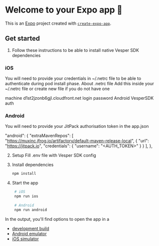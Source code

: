 # Welcome to your Expo app 👋

This is an [Expo](https://expo.dev) project created with [`create-expo-app`](https://www.npmjs.com/package/create-expo-app).



## Get started
1. Follow these instructions to be able to install native Vesper SDK dependencies
### iOS

You will need to provide your credentials in ~/.netrc file to be able to authenticate during pod install phase. About .netrc file Add this inside your ~/.netrc file or create new file if you do not have one

machine d1st2jzonb6gjl.cloudfront.net
login <login>
password <password>
Android VesperSDK auth

### Android
You will need to provide your JitPack authorisation token in the app.json

"android": {
  "extraMavenRepos": [
    "https://muxinc.jfrog.io/artifactory/default-maven-release-local",
    {
      "url": "https://jitpack.io",
      "credentials": {
        "username": "<AUTH_TOKEN>"
      }
    }
  ],
},

2. Setup
    Fill .env file with Vesper SDK config

3. Install dependencies

   ```bash
   npm install
   ```
    
4. Start the app

   ```bash
    # iOS
    npm run ios
    
    # Android
    npm run android
   ```

In the output, you'll find options to open the app in a

- [development build](https://docs.expo.dev/develop/development-builds/introduction/)
- [Android emulator](https://docs.expo.dev/workflow/android-studio-emulator/)
- [iOS simulator](https://docs.expo.dev/workflow/ios-simulator/)
